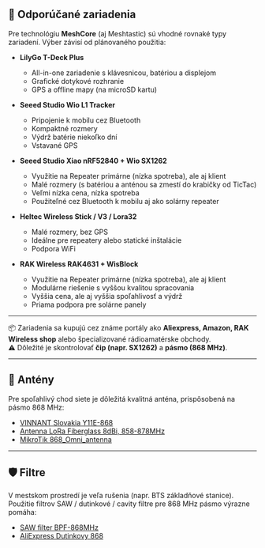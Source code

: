 ## 🔧 Odporúčané zariadenia

Pre technológiu **MeshCore** (aj Meshtastic) sú vhodné rovnaké typy zariadení. Výber závisí od plánovaného použitia:

- **LilyGo T-Deck Plus**  
  - All-in-one zariadenie s klávesnicou, batériou a displejom  
  - Grafické dotykové rozhranie  
  - GPS a offline mapy (na microSD kartu)  

- **Seeed Studio Wio L1 Tracker**  
  - Pripojenie k mobilu cez Bluetooth  
  - Kompaktné rozmery  
  - Výdrž batérie niekoľko dní  
  - Vstavané GPS  

- **Seeed Studio Xiao nRF52840 + Wio SX1262**  
  - Využitie na Repeater primárne (nízka spotreba), ale aj klient  
  - Malé rozmery (s batériou a anténou sa zmestí do krabičky od TicTac)  
  - Veľmi nízka cena, nízka spotreba  
  - Použiteľné cez Bluetooth k mobilu aj ako solárny repeater  

- **Heltec Wireless Stick / V3 / Lora32**  
  - Malé rozmery, bez GPS  
  - Ideálne pre repeatery alebo statické inštalácie  
  - Podpora WiFi  

- **RAK Wireless RAK4631 + WisBlock**  
  - Využitie na Repeater primárne (nízka spotreba), ale aj klient  
  - Modulárne riešenie s vyššou kvalitou spracovania  
  - Vyššia cena, ale aj vyššia spoľahlivosť a výdrž  
  - Priama podpora pre solárne panely  

---

📦 Zariadenia sa kupujú cez známe portály ako **Aliexpress, Amazon, RAK Wireless shop** alebo špecializované rádioamatérske obchody.  
⚠️ Dôležité je skontrolovať **čip (napr. SX1262)** a **pásmo (868 MHz)**.

---

## 📡 Antény

Pre spoľahlivý chod siete je dôležitá kvalitná anténa, prispôsobená na pásmo 868 MHz:

- [VINNANT Slovakia Y11E-868](https://vinnant.sk/store/page/1?productlist-search=&productlist-sort=created-desc&productlist-categories=868mhz-8695mhz-lorawanheliumflarmsigfox&productlist-tags=&productlist)
- [Antenna LoRa Fiberglass 8dBi, 858-878MHz ](https://botland.store/antennas/20121-antenna-lora-fiberglass-8dbi-858-878mhz-lenght-130cm-seeedstudio-318020611-5904422362737.html)
- [MikroTik 868_Omni_antenna](https://wifi-anteny.heureka.sk/mikrotik-868-omni-antenna/#prehlad/)

---

## 🛡️ Filtre

V mestskom prostredí je veľa rušenia (napr. BTS základňové stanice). Použitie filtrov SAW / dutinkové / cavity filtre pre 868 MHz pásmo výrazne pomáha:

- [SAW filter BPF-868MHz](https://www.laskakit.cz/saw-filter-bpf-868mhz/)
- [AliExpress Dutinkovy 868](https://www.aliexpress.com/item/1005006356979446.html)

